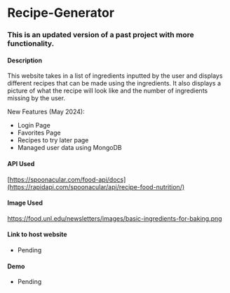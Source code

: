 # Recipe-Generator
### This is an updated version of a past project with more functionality. 

#### Description
This website takes in a list of ingredients inputted by the user and displays different
recipes that can be made using the ingredients. It also displays a picture of what the recipe will look like
and the number of ingredients missing by the user. 

New Features (May 2024): 
- Login Page
- Favorites Page
- Recipes to try later page
- Managed user data using MongoDB

#### API Used
[https://spoonacular.com/food-api/docs](https://rapidapi.com/spoonacular/api/recipe-food-nutrition/)

#### Image Used
https://food.unl.edu/newsletters/images/basic-ingredients-for-baking.png

#### Link to host website
- Pending
#### Demo 
- Pending 
